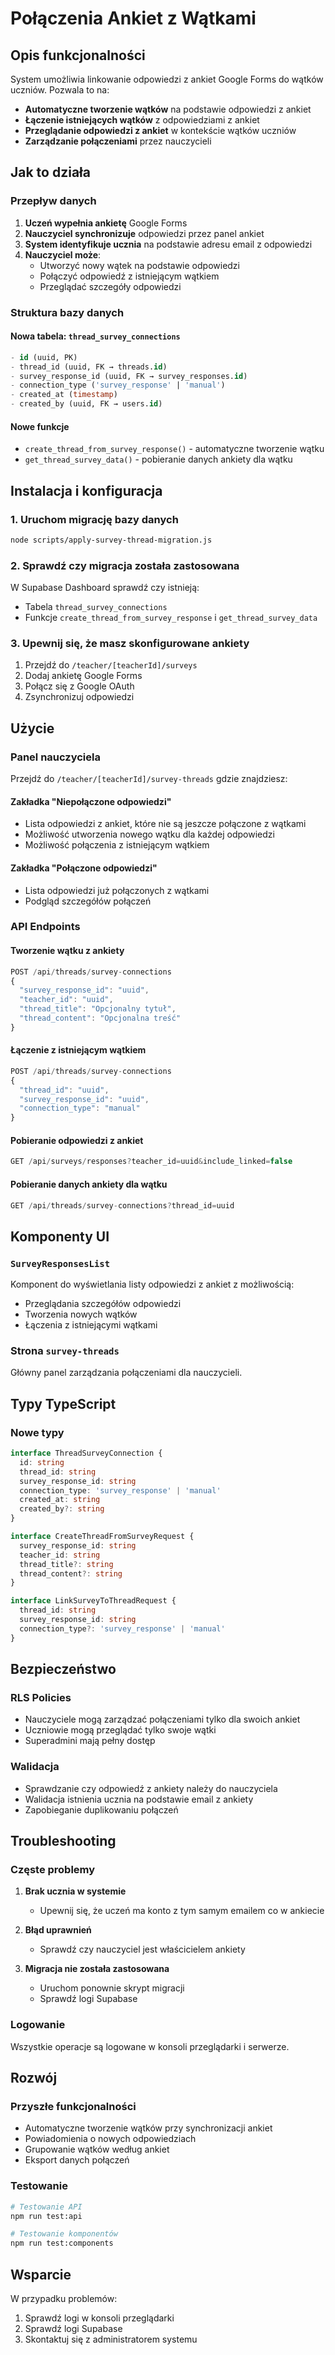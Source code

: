 # Połączenia Ankiet z Wątkami

## Opis funkcjonalności

System umożliwia linkowanie odpowiedzi z ankiet Google Forms do wątków uczniów. Pozwala to na:

- **Automatyczne tworzenie wątków** na podstawie odpowiedzi z ankiet
- **Łączenie istniejących wątków** z odpowiedziami z ankiet
- **Przeglądanie odpowiedzi z ankiet** w kontekście wątków uczniów
- **Zarządzanie połączeniami** przez nauczycieli

## Jak to działa

### Przepływ danych

1. **Uczeń wypełnia ankietę** Google Forms
2. **Nauczyciel synchronizuje** odpowiedzi przez panel ankiet
3. **System identyfikuje ucznia** na podstawie adresu email z odpowiedzi
4. **Nauczyciel może**:
   - Utworzyć nowy wątek na podstawie odpowiedzi
   - Połączyć odpowiedź z istniejącym wątkiem
   - Przeglądać szczegóły odpowiedzi

### Struktura bazy danych

#### Nowa tabela: `thread_survey_connections`
```sql
- id (uuid, PK)
- thread_id (uuid, FK → threads.id)
- survey_response_id (uuid, FK → survey_responses.id)
- connection_type ('survey_response' | 'manual')
- created_at (timestamp)
- created_by (uuid, FK → users.id)
```

#### Nowe funkcje
- `create_thread_from_survey_response()` - automatyczne tworzenie wątku
- `get_thread_survey_data()` - pobieranie danych ankiety dla wątku

## Instalacja i konfiguracja

### 1. Uruchom migrację bazy danych

```bash
node scripts/apply-survey-thread-migration.js
```

### 2. Sprawdź czy migracja została zastosowana

W Supabase Dashboard sprawdź czy istnieją:
- Tabela `thread_survey_connections`
- Funkcje `create_thread_from_survey_response` i `get_thread_survey_data`

### 3. Upewnij się, że masz skonfigurowane ankiety

1. Przejdź do `/teacher/[teacherId]/surveys`
2. Dodaj ankietę Google Forms
3. Połącz się z Google OAuth
4. Zsynchronizuj odpowiedzi

## Użycie

### Panel nauczyciela

Przejdź do `/teacher/[teacherId]/survey-threads` gdzie znajdziesz:

#### Zakładka "Niepołączone odpowiedzi"
- Lista odpowiedzi z ankiet, które nie są jeszcze połączone z wątkami
- Możliwość utworzenia nowego wątku dla każdej odpowiedzi
- Możliwość połączenia z istniejącym wątkiem

#### Zakładka "Połączone odpowiedzi"
- Lista odpowiedzi już połączonych z wątkami
- Podgląd szczegółów połączeń

### API Endpoints

#### Tworzenie wątku z ankiety
```typescript
POST /api/threads/survey-connections
{
  "survey_response_id": "uuid",
  "teacher_id": "uuid",
  "thread_title": "Opcjonalny tytuł",
  "thread_content": "Opcjonalna treść"
}
```

#### Łączenie z istniejącym wątkiem
```typescript
POST /api/threads/survey-connections
{
  "thread_id": "uuid",
  "survey_response_id": "uuid",
  "connection_type": "manual"
}
```

#### Pobieranie odpowiedzi z ankiet
```typescript
GET /api/surveys/responses?teacher_id=uuid&include_linked=false
```

#### Pobieranie danych ankiety dla wątku
```typescript
GET /api/threads/survey-connections?thread_id=uuid
```

## Komponenty UI

### `SurveyResponsesList`
Komponent do wyświetlania listy odpowiedzi z ankiet z możliwością:
- Przeglądania szczegółów odpowiedzi
- Tworzenia nowych wątków
- Łączenia z istniejącymi wątkami

### Strona `survey-threads`
Główny panel zarządzania połączeniami dla nauczycieli.

## Typy TypeScript

### Nowe typy
```typescript
interface ThreadSurveyConnection {
  id: string
  thread_id: string
  survey_response_id: string
  connection_type: 'survey_response' | 'manual'
  created_at: string
  created_by?: string
}

interface CreateThreadFromSurveyRequest {
  survey_response_id: string
  teacher_id: string
  thread_title?: string
  thread_content?: string
}

interface LinkSurveyToThreadRequest {
  thread_id: string
  survey_response_id: string
  connection_type?: 'survey_response' | 'manual'
}
```

## Bezpieczeństwo

### RLS Policies
- Nauczyciele mogą zarządzać połączeniami tylko dla swoich ankiet
- Uczniowie mogą przeglądać tylko swoje wątki
- Superadmini mają pełny dostęp

### Walidacja
- Sprawdzanie czy odpowiedź z ankiety należy do nauczyciela
- Walidacja istnienia ucznia na podstawie email z ankiety
- Zapobieganie duplikowaniu połączeń

## Troubleshooting

### Częste problemy

1. **Brak ucznia w systemie**
   - Upewnij się, że uczeń ma konto z tym samym emailem co w ankiecie
   
2. **Błąd uprawnień**
   - Sprawdź czy nauczyciel jest właścicielem ankiety
   
3. **Migracja nie została zastosowana**
   - Uruchom ponownie skrypt migracji
   - Sprawdź logi Supabase

### Logowanie
Wszystkie operacje są logowane w konsoli przeglądarki i serwerze.

## Rozwój

### Przyszłe funkcjonalności
- Automatyczne tworzenie wątków przy synchronizacji ankiet
- Powiadomienia o nowych odpowiedziach
- Grupowanie wątków według ankiet
- Eksport danych połączeń

### Testowanie
```bash
# Testowanie API
npm run test:api

# Testowanie komponentów
npm run test:components
```

## Wsparcie

W przypadku problemów:
1. Sprawdź logi w konsoli przeglądarki
2. Sprawdź logi Supabase
3. Skontaktuj się z administratorem systemu
